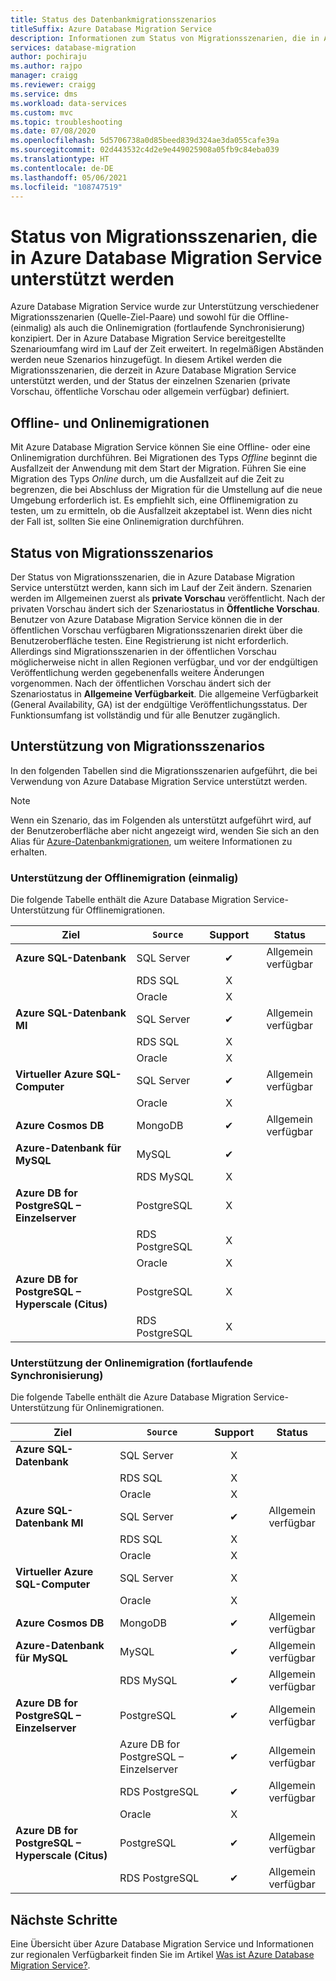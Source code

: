 ```yaml
---
title: Status des Datenbankmigrationsszenarios
titleSuffix: Azure Database Migration Service
description: Informationen zum Status von Migrationsszenarien, die in Azure Database Migration Service unterstützt werden.
services: database-migration
author: pochiraju
ms.author: rajpo
manager: craigg
ms.reviewer: craigg
ms.service: dms
ms.workload: data-services
ms.custom: mvc
ms.topic: troubleshooting
ms.date: 07/08/2020
ms.openlocfilehash: 5d5706738a0d85beed839d324ae3da055cafe39a
ms.sourcegitcommit: 02d443532c4d2e9e449025908a05fb9c84eba039
ms.translationtype: HT
ms.contentlocale: de-DE
ms.lasthandoff: 05/06/2021
ms.locfileid: "108747519"
---
```

# <a name="status-of-migration-scenarios-supported-by-azure-database-migration-service"></a>Status von Migrationsszenarien, die in Azure Database Migration Service unterstützt werden

Azure Database Migration Service wurde zur Unterstützung verschiedener Migrationsszenarien (Quelle-Ziel-Paare) und sowohl für die Offline- (einmalig) als auch die Onlinemigration (fortlaufende Synchronisierung) konzipiert. Der in Azure Database Migration Service bereitgestellte Szenarioumfang wird im Lauf der Zeit erweitert. In regelmäßigen Abständen werden neue Szenarios hinzugefügt. In diesem Artikel werden die Migrationsszenarien, die derzeit in Azure Database Migration Service unterstützt werden, und der Status der einzelnen Szenarien (private Vorschau, öffentliche Vorschau oder allgemein verfügbar) definiert.

## <a name="offline-versus-online-migrations"></a>Offline- und Onlinemigrationen

Mit Azure Database Migration Service können Sie eine Offline- oder eine Onlinemigration durchführen. Bei Migrationen des Typs *Offline* beginnt die Ausfallzeit der Anwendung mit dem Start der Migration. Führen Sie eine Migration des Typs *Online* durch, um die Ausfallzeit auf die Zeit zu begrenzen, die bei Abschluss der Migration für die Umstellung auf die neue Umgebung erforderlich ist. Es empfiehlt sich, eine Offlinemigration zu testen, um zu ermitteln, ob die Ausfallzeit akzeptabel ist. Wenn dies nicht der Fall ist, sollten Sie eine Onlinemigration durchführen.

## <a name="migration-scenario-status"></a>Status von Migrationsszenarios

Der Status von Migrationsszenarien, die in Azure Database Migration Service unterstützt werden, kann sich im Lauf der Zeit ändern. Szenarien werden im Allgemeinen zuerst als **private Vorschau** veröffentlicht. Nach der privaten Vorschau ändert sich der Szenariostatus in **Öffentliche Vorschau**. Benutzer von Azure Database Migration Service können die in der öffentlichen Vorschau verfügbaren Migrationsszenarien direkt über die Benutzeroberfläche testen. Eine Registrierung ist nicht erforderlich.  Allerdings sind Migrationsszenarien in der öffentlichen Vorschau möglicherweise nicht in allen Regionen verfügbar, und vor der endgültigen Veröffentlichung werden gegebenenfalls weitere Änderungen vorgenommen. Nach der öffentlichen Vorschau ändert sich der Szenariostatus in **Allgemeine Verfügbarkeit**. Die allgemeine Verfügbarkeit (General Availability, GA) ist der endgültige Veröffentlichungsstatus. Der Funktionsumfang ist vollständig und für alle Benutzer zugänglich.

## <a name="migration-scenario-support"></a>Unterstützung von Migrationsszenarios

In den folgenden Tabellen sind die Migrationsszenarien aufgeführt, die bei Verwendung von Azure Database Migration Service unterstützt werden.

> [!NOTE]
> Wenn ein Szenario, das im Folgenden als unterstützt aufgeführt wird, auf der Benutzeroberfläche aber nicht angezeigt wird, wenden Sie sich an den Alias für [Azure-Datenbankmigrationen](mailto:AskAzureDatabaseMigrations@service.microsoft.com), um weitere Informationen zu erhalten.

### <a name="offline-one-time-migration-support"></a>Unterstützung der Offlinemigration (einmalig)

Die folgende Tabelle enthält die Azure Database Migration Service-Unterstützung für Offlinemigrationen.

| Ziel  | `Source` | Support | Status |
| ------------- | ------------- |:-------------:|:-------------:|
| **Azure SQL-Datenbank** | SQL Server | ✔ | Allgemein verfügbar |
|   | RDS SQL | X |  |
|   | Oracle | X |  |
| **Azure SQL-Datenbank MI** | SQL Server | ✔ | Allgemein verfügbar |
|   | RDS SQL | X |  |
|   | Oracle | X |   |
| **Virtueller Azure SQL-Computer** | SQL Server | ✔ | Allgemein verfügbar |
|   | Oracle | X |   |
| **Azure Cosmos DB** | MongoDB | ✔ | Allgemein verfügbar |
| **Azure-Datenbank für MySQL** | MySQL | ✔ |   |
|   | RDS MySQL | X |   |
| **Azure DB for PostgreSQL – Einzelserver** | PostgreSQL | X |
|  | RDS PostgreSQL | X |   |
|  | Oracle | X |   |
| **Azure DB for PostgreSQL – Hyperscale (Citus)** | PostgreSQL | X |
|  | RDS PostgreSQL | X |   |

### <a name="online-continuous-sync-migration-support"></a>Unterstützung der Onlinemigration (fortlaufende Synchronisierung)

Die folgende Tabelle enthält die Azure Database Migration Service-Unterstützung für Onlinemigrationen.

| Ziel  | `Source` | Support | Status |
| ------------- | ------------- |:-------------:|:-------------:|
| **Azure SQL-Datenbank** | SQL Server | X |  |
|   | RDS SQL | X |  |
|   | Oracle | X |  |
| **Azure SQL-Datenbank MI** | SQL Server | ✔ | Allgemein verfügbar |
|   | RDS SQL | X |  |
|   | Oracle | X |  |
| **Virtueller Azure SQL-Computer** | SQL Server | X |   |
|   | Oracle  | X |  |
| **Azure Cosmos DB** | MongoDB | ✔ | Allgemein verfügbar |
| **Azure-Datenbank für MySQL** | MySQL | ✔ | Allgemein verfügbar |
|   | RDS MySQL | ✔ | Allgemein verfügbar |
| **Azure DB for PostgreSQL – Einzelserver** | PostgreSQL | ✔ | Allgemein verfügbar |
|   | Azure DB for PostgreSQL – Einzelserver | ✔ | Allgemein verfügbar |
|   | RDS PostgreSQL | ✔ | Allgemein verfügbar |
|   | Oracle | X |   |
| **Azure DB for PostgreSQL – Hyperscale (Citus)** | PostgreSQL | ✔ | Allgemein verfügbar |
|   | RDS PostgreSQL | ✔ | Allgemein verfügbar |


## <a name="next-steps"></a>Nächste Schritte

Eine Übersicht über Azure Database Migration Service und Informationen zur regionalen Verfügbarkeit finden Sie im Artikel [Was ist Azure Database Migration Service?](dms-overview.md).
